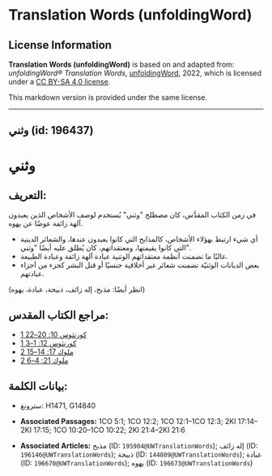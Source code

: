 # Translation Words (unfoldingWord)

## License Information

**Translation Words (unfoldingWord)** is based on and adapted from: _unfoldingWord® Translation Words_, [unfoldingWord](https://unfoldingword.org/utw), 2022, which is licensed under a [CC BY-SA 4.0 license](https://creativecommons.org/licenses/by-sa/4.0/legalcode.en).

This markdown version is provided under the same license.



--------------------------------

## وثني (id: 196437)

وثني
====

التعريف:
--------

في زمن الكتاب المقدَّس، كان مصطلح "وثني" يُستخدم لوصف الأشخاص الذين يعبدون آلهة زائفة عوضًا عن يهوه.

* أي شيء ارتبط بهؤلاء الأشخاص، كالمذابح التي كانوا يعبدون عندها، والشعائر الدينية التي كانوا يقيمنها، ومعتقداتهم، كان يُطلق عليه أيضًا "وثني".
* غالبًا ما تضمنت أنظمة معتقداتهم الوثنية عبادة آلهة زائفة وعبادة الطبيعة.
* بعض الديانات الوثنيّة تضمنت شعائر غير أخلاقية جنسيًا أو قتل البشر كجزء من أجزاء عبادتهم.

(انظر أيضًا: مذبح، إله زائف، ذبيحة، عبادة، يهوه)

مراجع الكتاب المقدس:
--------------------

* [1 كورنثوس 10: 20–22](https://ref.ly/1Cor10:20-1Cor10:22)
* [1 كورنثوس 12: 1–3](https://ref.ly/1Cor12:1-1Cor12:3)
* [2 ملوك 17: 14–15](https://ref.ly/2Kgs17:14-2Kgs17:15)
* [2 ملوك 21: 4–6](https://ref.ly/2Kgs21:4-2Kgs21:6)

بيانات الكلمة:
--------------

* سترونغ: H1471, G14840

* **Associated Passages:** 1CO 5:1; 1CO 12:2; 1CO 12:1–1CO 12:3; 2KI 17:14–2KI 17:15; 1CO 10:20–1CO 10:22; 2KI 21:4–2KI 21:6
* **Associated Articles:** مذبح (ID: `195904@UWTranslationWords`); إله زائف (ID: `196146@UWTranslationWords`); ذبيحة (ID: `144809@UWTranslationWords`); عبادة (ID: `196670@UWTranslationWords`); يهوه (ID: `196673@UWTranslationWords`)

